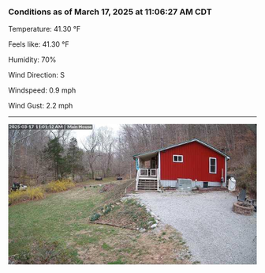 ### Conditions as of March 17, 2025 at 11:06:27 AM CDT 

Temperature: 41.30 &deg;F

Feels like: 41.30 &deg;F

Humidity: 70%

Wind Direction: S

Windspeed: 0.9 mph

Wind Gust: 2.2 mph

---

<img src="./images/latest.jpeg"/>

